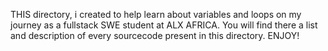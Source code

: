 THIS directory, i created to help learn about variables and loops on my journey
as a fullstack SWE student at ALX AFRICA.
You will find there a list and description of every sourcecode present in this
directory.
ENJOY!
